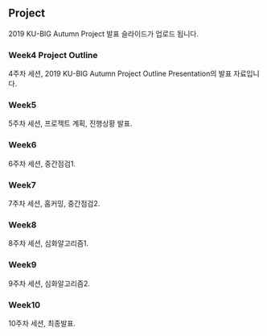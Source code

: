 ## Project
2019 KU-BIG Autumn Project 발표 슬라이드가 업로드 됩니다.

### Week4 Project Outline
4주차 세션, 2019 KU-BIG Autumn Project Outline Presentation의 발표 자료입니다.  

### Week5
5주차 세션, 프로젝트 계획, 진행상황 발표.

### Week6
6주차 세션, 중간점검1.

### Week7
7주차 세션, 홈커밍, 중간점검2.

### Week8
8주차 세션, 심화알고리즘1.

### Week9
9주차 세션, 심화알고리즘2.

### Week10
10주차 세션, 최종발표.
